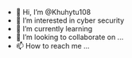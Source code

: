 - 👋 Hi, I’m @Khuhytu108
- 👀 I’m interested in cyber security 
- 🌱 I’m currently learning 
- 💞️ I’m looking to collaborate on ...
- 📫 How to reach me ...

<!---
Khuhytu108/Khuhytu108 is a ✨ special ✨ repository because its `README.md` (this file) appears on your GitHub profile.
You can click the Preview link to take a look at your changes.
--->
